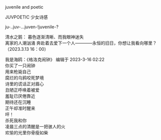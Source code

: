 juvenile and poetic

JUVPOETIC 少女诗感

ju-..juv-...juven-!juvenile-?


清水之鹅：
暮色逐渐清晰、而我眼神迷失  
离家的人潮汹涌 奔赴着去爱下一个人————永恒的旧日，你想让我看向哪里？
（2023.3.13  16：00）
  
  
  
我是海鸥：《格洛克闹钟》 编辑于 2023-3-16 02:22   
你买了一只闹钟  
用来枪毙自己  
腐烂的乌鸦咬死梦境  
诗里的谎话正对眉心  
丑陋正呼唤着被爱  
羞耻已厌倦靠近  
期待还在沉睡  
正午却准时醒来  
呯！  
杀死我和你  
凌晨三点的清醒是一把骇人的火  
欢愉的光里你骨瘦如柴  
